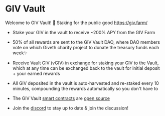 # GIV Vault

Welcome to GIV Vault! 🚜 Staking for the public good
https://giv.farm/

- Stake your GIV in the vault to receive ~200% APY from the GIV Farm

- 50% of all rewards are sent to the GIV Vault DAO, where DAO members vote on which Giveth charity project to donate the treasury funds each week✨

- Receive Vault GIV (vGIV) in exchange for staking your GIV to the Vault, which at any time can be exchanged back to the vault for initial deposit + your earned rewards

- All GIV deposited in the vault is auto-harvested and re-staked every 10 minutes, compounding the rewards automatically so you don't have to

- The GIV Vault [smart contracts](https://blockscout.com/xdai/mainnet/address/0xEefe0DA67C4894B1353DB7071764e2bfb1C277cD) are [open source](https://github.com/PlazaTech/givvault-contracts)

- Join the [discord](https://discord.com/invite/Ccsea7UvaS) to stay up to date & join the discussion!
